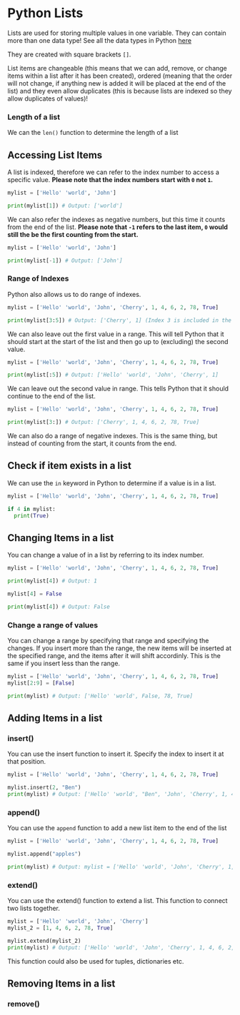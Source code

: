 # Python Lists
Lists are used for storing multiple values in one variable. They can contain more than one data type! See all the data types in Python [here](https://github.com/Arce-Mdina/Python-Guide/blob/main/Guides/Level%201/python-data-types.md)

They are created with square brackets `[]`.

List items are changeable (this means that we can add, remove, or change items within a list after it has been created), ordered (meaning that the order will not change, if anything new is added it will be placed at the end of the list) and they even allow duplicates (this is because lists are indexed so they allow duplicates of values)!

### Length of a list
We can the `len()` function to determine the length of a list

## Accessing List Items
A list is indexed, therefore we can refer to the index number to access a specific value. **Please note that the index numbers start with `0` not `1`.**

```python
mylist = ['Hello' 'world', 'John']

print(mylist[1]) # Output: ['world']
```

We can also refer the indexes as negative numbers, but this time it counts from the end of the list. **Please note that `-1` refers to the last item, `0` would still the be the first counting from the start.**

```python
mylist = ['Hello' 'world', 'John']

print(mylist[-1]) # Output: ['John']
```

### Range of Indexes

Python also allows us to do range of indexes. 

```python
mylist = ['Hello' 'world', 'John', 'Cherry', 1, 4, 6, 2, 78, True]

print(mylist[3:5]) # Output: ['Cherry', 1] (Index 3 is included in the list but index 5 is not)
```

We can also leave out the first value in a range. This will tell Python that it should start at the start of the list and then go up to (excluding) the second value.

```python
mylist = ['Hello' 'world', 'John', 'Cherry', 1, 4, 6, 2, 78, True]

print(mylist[:5]) # Output: ['Hello' 'world', 'John', 'Cherry', 1]
```

We can leave out the second value in range. This tells Python that it should continue to the end of the list.
```python
mylist = ['Hello' 'world', 'John', 'Cherry', 1, 4, 6, 2, 78, True]

print(mylist[3:]) # Output: ['Cherry', 1, 4, 6, 2, 78, True]
```

We can also do a range of negative indexes. This is the same thing, but instead of counting from the start, it counts from the end.

## Check if item exists in a list
We can use the `in` keyword in Python to determine if a value is in a list.

```python
mylist = ['Hello' 'world', 'John', 'Cherry', 1, 4, 6, 2, 78, True]

if 4 in mylist:
  print(True)
```

## Changing Items in a list
You can change a value of in a list by referring to its index number.
```python
mylist = ['Hello' 'world', 'John', 'Cherry', 1, 4, 6, 2, 78, True]

print(mylist[4]) # Output: 1

mylist[4] = False

print(mylist[4]) # Output: False
```

### Change a range of values
You can change a range by specifying that range and specifying the changes. If you insert more than the range, the new items will be inserted at the specified range, and the items after it will shift accordinly. This is the same if you insert less than the range.
```python
mylist = ['Hello' 'world', 'John', 'Cherry', 1, 4, 6, 2, 78, True]
mylist[2:9] = [False]

print(mylist) # Output: ['Hello' 'world', False, 78, True]
```

## Adding Items in a list

### insert()
You can use the insert function to insert it. Specify the index to insert it at that position.

```python
mylist = ['Hello' 'world', 'John', 'Cherry', 1, 4, 6, 2, 78, True]

mylist.insert(2, "Ben")
print(mylist) # Output: ['Hello' 'world', "Ben", 'John', 'Cherry', 1, 4, 6, 2, 78, True]
```

### append()
You can use the `append` function to add a new list item to the end of the list

```python
mylist = ['Hello' 'world', 'John', 'Cherry', 1, 4, 6, 2, 78, True]

mylist.append("apples")

print(mylist) # Output: mylist = ['Hello' 'world', 'John', 'Cherry', 1, 4, 6, 2, 78, True, "apples"]
```

### extend()
You can use the extend() function to extend a list. This function to connect two lists together. 

```python
mylist = ['Hello' 'world', 'John', 'Cherry']
mylist_2 = [1, 4, 6, 2, 78, True]

mylist.extend(mylist_2)
print(mylist) # Output: ['Hello' 'world', 'John', 'Cherry', 1, 4, 6, 2, 78, True]
```
This function could also be used for tuples, dictionaries etc.

## Removing Items in a list

### remove()
